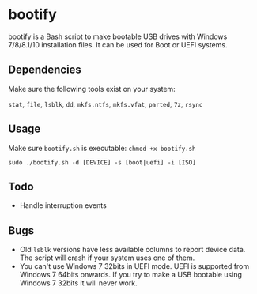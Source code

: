 # bootify

bootify is a Bash script to make bootable USB drives with Windows 7/8/8.1/10 
installation files. It can be used for Boot or UEFI systems.

## Dependencies

Make sure the following tools exist on your system:

`stat`, `file`, `lsblk`, `dd`, `mkfs.ntfs`, `mkfs.vfat`, `parted`, `7z`, `rsync`

## Usage

Make sure `bootify.sh` is executable: `chmod +x bootify.sh`

`sudo ./bootify.sh -d [DEVICE] -s [boot|uefi] -i [ISO]`

## Todo

* Handle interruption events

## Bugs

* Old `lsblk` versions have less available columns to report device data. The script will crash if your system uses one of them.
* You can't use Windows 7 32bits in UEFI mode. UEFI is supported from Windows 7 64bits onwards. If you try to make a USB bootable using Windows 7 32bits it will never work.
